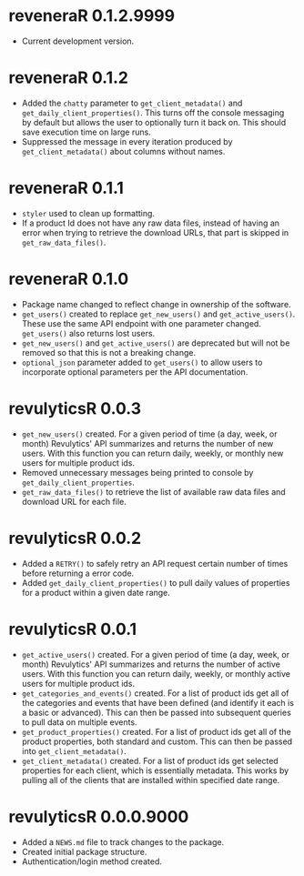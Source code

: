 # reveneraR 0.1.2.9999

* Current development version.

# reveneraR 0.1.2

* Added the `chatty` parameter to `get_client_metadata()` and `get_daily_client_properties()`. This turns off the console messaging by default but allows the user to optionally turn it back on. This should save execution time on large runs.
* Suppressed the message in every iteration produced by `get_client_metadata()` about columns without names.

# reveneraR 0.1.1

* `styler` used to clean up formatting.
* If a product Id does not have any raw data files, instead of having an error when trying to retrieve the download URLs, that part is skipped in `get_raw_data_files()`.

# reveneraR 0.1.0

* Package name changed to reflect change in ownership of the software.
* `get_users()` created to replace `get_new_users()` and `get_active_users()`. These use the same API endpoint with one parameter changed. `get_users()` also returns lost users.
* `get_new_users()` and `get_active_users()` are deprecated but will not be removed so that this is not a breaking change.
* `optional_json` parameter added to `get_users()` to allow users to incorporate optional parameters per the API documentation.


# revulyticsR 0.0.3

* `get_new_users()` created. For a given period of time (a day, week, or month) Revulytics' API summarizes and returns the number of new users. With this function you can return daily, weekly, or monthly new users for multiple product ids.
* Removed unnecessary messages being printed to console by `get_daily_client_properties`.
* `get_raw_data_files()` to retrieve the list of available raw data files and download URL for each file.

# revulyticsR 0.0.2

* Added a `RETRY()` to safely retry an API request certain number of times before returning a error code.
* Added `get_daily_client_properties()` to pull daily values of properties for a product within a given date range.

# revulyticsR 0.0.1

* `get_active_users()` created. For a given period of time (a day, week, or month) Revulytics' API summarizes and returns the number of active users. With this function you can return daily, weekly, or monthly active users for multiple product ids.
* `get_categories_and_events()` created. For a list of product ids get all of the categories and events that have been defined (and identify it each is a basic or advanced). This can then be passed into subsequent queries to pull data on multiple events.
* `get_product_properties()` created. For a list of product ids get all of the product properties, both standard and custom. This can then be passed into `get_client_metadata()`.
* `get_client_metadata()` created. For a list of product ids get selected properties for each client, which is essentially metadata.  This works by pulling all of the clients that are installed within specified date range.

# revulyticsR 0.0.0.9000

* Added a `NEWS.md` file to track changes to the package.
* Created initial package structure.
* Authentication/login method created.